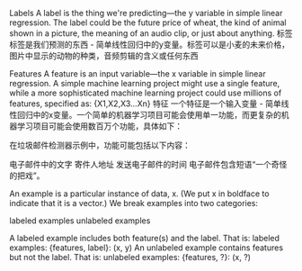 Labels
A label is the thing we're predicting—the y variable in simple linear regression. The label could be the future price of wheat, the kind of animal shown in a picture, the meaning of an audio clip, or just about anything.
标签
标签是我们预测的东西 - 简单线性回归中的y变量。标签可以是小麦的未来价格，图片中显示的动物的种类，音频剪辑的含义或任何东西

Features
A feature is an input variable—the x variable in simple linear regression. A simple machine learning project might use a single feature, while a more sophisticated machine learning project could use millions of features, specified as:
{X1,X2,X3...Xn}
特征
一个特征是一个输入变量 - 简单线性回归中的x变量。一个简单的机器学习项目可能会使用单一功能，而更复杂的机器学习项目可能会使用数百万个功能，具体如下：

在垃圾邮件检测器示例中，功能可能包括以下内容：

电子邮件中的文字
寄件人地址
发送电子邮件的时间
电子邮件包含短语“一个奇怪的把戏”。

An example is a particular instance of data, x. (We put x in boldface to indicate that it is a vector.) We break examples into two categories:

labeled examples
unlabeled examples

A labeled example includes both feature(s) and the label. That is:
labeled examples: {features, label}: (x, y)
An unlabeled example contains features but not the label. That is:
unlabeled examples: {features, ?}: (x, ?)
